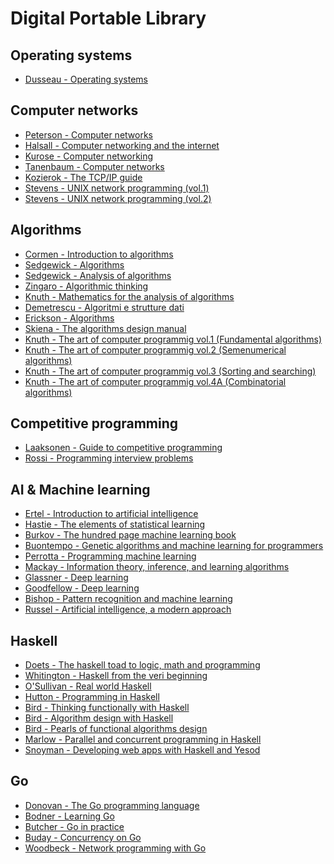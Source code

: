 # Digital Portable Library


## Operating systems

- [Dusseau - Operating systems](https://mega.nz/file/B9IG2BIL#VmyVZ9HdtVi2_opATWZx81Ew0G9cPOJeDJTjG551W74)


## Computer networks

- [Peterson - Computer networks](https://mega.nz/file/Z4pUEABR#dGNz0dwGvvTJ0jyBSNFh4MBrLHCrpMvNHk8mGKXogmo)
- [Halsall - Computer networking and the internet](https://mega.nz/file/E8QBTSYa#7BH3QDz11fgrtswI9iwl50IXPkR-YRwD4JSX0hYZ9ho)
- [Kurose - Computer networking](https://mega.nz/file/FwggVb7T#CrWC6nojc15VtAtjbvyp5Kcp2HsG44PQpvQB4WuYS0E)
- [Tanenbaum - Computer networks](https://mega.nz/file/hhoT1Cza#sInfCJV5v0_3uebsug5H9MYsYcPbt-C5NA5QHrPrNWY)
- [Kozierok - The TCP/IP guide](https://mega.nz/file/t8oHECbI#D-n0nG1QFfecMt2Gjujx2_q7clXVbfkhj7roy_OsrSs)
- [Stevens - UNIX network programming (vol.1)](https://mega.nz/file/5pwmSDbJ#jmBM7LVwNrDsIAOb0Eg4LV_KkeR33YbycUfC_agZfW4)
- [Stevens - UNIX network programming (vol.2)](https://mega.nz/file/xt5kXKLT#Ng3H-5hEr3gsfJ1Q45awfc-_SuTAxtL9oZ_puYRvIbs)


## Algorithms

- [Cormen - Introduction to algorithms]()
- [Sedgewick - Algorithms]()
- [Sedgewick - Analysis of algorithms]()
- [Zingaro - Algorithmic thinking]()
- [Knuth - Mathematics for the analysis of algorithms]()
- [Demetrescu - Algoritmi e strutture dati]()
- [Erickson - Algorithms]()
- [Skiena - The algorithms design manual]()
- [Knuth - The art of computer programmig vol.1 (Fundamental algorithms)]()
- [Knuth - The art of computer programmig vol.2 (Semenumerical algorithms)]()
- [Knuth - The art of computer programmig vol.3 (Sorting and searching)]()
- [Knuth - The art of computer programmig vol.4A (Combinatorial algorithms)]()


## Competitive programming

- [Laaksonen - Guide to competitive programming](https://mega.nz/file/9sAz1BzL#3c5ukLITOo7a80bTjPrVIKlUwJkmiZYSyJ5csVk4nTo)
- [Rossi - Programming interview problems](https://mega.nz/file/Ik4BBJTJ#Z6jaq6q49XAlujklbm4CIsAbMlKi8V1-pop37bnxirg)


## AI & Machine learning

- [Ertel - Introduction to artificial intelligence](https://mega.nz/file/5goAlIQJ#U9RvsgyS-jYCztdiz_-4tjSmlKtXGDvdiw5S5PsC6b8)
- [Hastie - The elements of statistical learning](https://mega.nz/file/5oBSBIja#6V_XwVHW7CySvXS7B1jCew7JEMgBQx72_dr-xXJLhmU)
- [Burkov - The hundred page machine learning book](https://mega.nz/file/sogTUYib#6sm8-ZHOZGtxGZk-GhrStXqhkIK7RSp-8UjBCCLeKlI)
- [Buontempo - Genetic algorithms and machine learning for programmers](https://mega.nz/file/99ZmCIBZ#XxN1u5XtRmv9mv32LjLEdMHnMvI7jtEJq2XkgAaWFlM)
- [Perrotta - Programming machine learning](https://mega.nz/file/s1JTVBIC#rxL-6OUEmE_DNKYffZ3II-wT3x_DrAIkvUfWzIlpnTc)
- [Mackay - Information theory, inference, and learning algorithms](https://mega.nz/file/MtwDnbzA#VrvAravQtdPdObw3MNeYONx54O8SRsJKsCTwFvwh3P0)
- [Glassner - Deep learning](https://mega.nz/file/YlQwzYLQ#PbARYw8NOgAO1xTr6IClX2xIZQBGtIny4n0iW-EMql4)
- [Goodfellow - Deep learning](https://mega.nz/file/9xZiDYRC#09nJ4gF_ODFfE1cyhkBUV76u8_EsHDhV-vWBTYgzW4g)
- [Bishop - Pattern recognition and machine learning](https://mega.nz/file/ZkZ2yCyT#yUD-ln2etbQnnzFYpPB5f2xYegbXR8GgqV3IJYjWo1g)
- [Russel - Artificial intelligence, a modern approach](https://mega.nz/file/ohACjRLS#_BsX0cUMa593Z0O8264h9lDsWAE8mQuHxKBvd4vKz8U)


## Haskell

- [Doets - The haskell toad to logic, math and programming](https://mega.nz/file/c843HLoT#RiuHCzFixRusU0cqCQXrFPuOAU55DLqT3mm77noLX8s)
- [Whitington - Haskell from the veri beginning]()
- [O'Sullivan - Real world Haskell]()
- [Hutton - Programming in Haskell]()
- [Bird - Thinking functionally with Haskell]()
- [Bird - Algorithm design with Haskell]()
- [Bird - Pearls of functional algorithms design]()
- [Marlow - Parallel and concurrent programming in Haskell]()
- [Snoyman - Developing web apps with Haskell and Yesod]()


## Go

- [Donovan - The Go programming language](https://mega.nz/file/R8hyAIib#NsJ1Sw9L8yRHrY_AgCCTB1qaGtrizgZFdrWG6hHRDCM)
- [Bodner - Learning Go](https://mega.nz/file/08JEXKyS#5tDJDKV9AZ5wWHJZ4Ye2u068COHLLuj7GRfYruEohUU)
- [Butcher - Go in practice](https://mega.nz/file/lwp0EBBb#Y8KZoNueRa3phhY6UkHJxr5HFLK_FP1B04MKXmipN3s)
- [Buday - Concurrency on Go](https://mega.nz/file/A0RlVBZY#KbeR-8XTlTciFEjkfRZmq91qolz8kx_fv5O0QhOuf20)
- [Woodbeck - Network programming with Go](https://mega.nz/file/swA2WbAJ#MJhZ09fENFa3Sf7iNNk7hS4TIM9S3eHY2uvV88qvc_Y)
